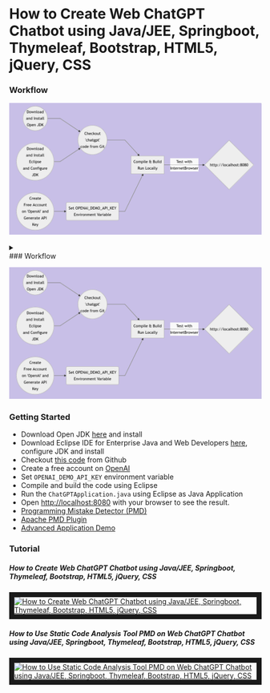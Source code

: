 
# How to Create Web ChatGPT Chatbot  using Java/JEE, Springboot, Thymeleaf, Bootstrap, HTML5, jQuery, CSS
### Workflow

![Alt text](wf.png)

<details>

<summary></summary>

```mermaid
graph LR
A((Download<br/>and Install<br/>Open JDK)) --> F
B((Download<br/>and Install<br/>Eclipse<br/>and Configure<br/>JDK)) --> F
C(Set OPENAI_DEMO_API_KEY<br/>Environment Variable<br/>)
D((Create<br/>Free Account<br/>on 'OpenAI' and<br/>Generate API<br/>Key)) --> C
F((Checkout<br/>'chatgpt'<br/>code from Git)) --> G
C --> G[Compile & Build<br/>Run Locally]
G -- Test with<br/>InternetBrowser --> H{http://localhost:8080}
```
</details>
### Workflow

![Alt text](wf.png)

### Getting Started
<ul>
<li>Download Open JDK <a href="https://jdk.java.net/21/" target="_new">here</a> and install</li>
<li>Download Eclipse IDE for Enterprise Java and Web Developers <a href="https://www.eclipse.org/downloads/packages/" target="_new">here</a>, configure JDK and install</li>
<li>Checkout <a href="https://github.com/lalumastan/chatgpt.git">this code</a> from Github</li>
<li>Create a free account on <a href="https://openai.com/" target="_new">OpenAI</a></li>
<li>Set <code>OPENAI_DEMO_API_KEY</code> environment variable </li>
<li>Compile and build the code using Eclipse</li>
<li>Run the <code>ChatGPTApplication.java</code> using Eclipse as Java Application</li>
<li>Open <a  href="http://localhost:8080" target="_new">http://localhost:8080</a> with your browser to see the result.</li>
<li><a href="https://pmd.github.io/" target="_new">Programming Mistake Detector (PMD)</a></li>
<li><a href="https://maven.apache.org/plugins/maven-pmd-plugin/index.html" target="_new">Apache PMD Plugin</a></li>
<li><a href="https://aiweb-icsdiscover.vercel.app/" target="_new">Advanced Application Demo</a></li>
</ul>

### Tutorial
##### How to Create Web ChatGPT Chatbot using Java/JEE, Springboot, Thymeleaf, Bootstrap, HTML5, jQuery, CSS
<a  href="http://www.youtube.com/watch?feature=player_embedded&v=AlkpElvcUPU"  target="_blank"><img  src="http://img.youtube.com/vi/AlkpElvcUPU/0.jpg"  alt="How to Create Web ChatGPT Chatbot using Java/JEE, Springboot, Thymeleaf, Bootstrap, HTML5, jQuery, CSS" width="240"  height="180"  border="10"  /></a>
##### How to Use Static Code Analysis Tool PMD on Web ChatGPT Chatbot using Java/JEE, Springboot, Thymeleaf, Bootstrap, HTML5, jQuery, CSS
<a  href="http://www.youtube.com/watch?feature=player_embedded&v=O5AKrGKfOlg"  target="_blank"><img  src="http://img.youtube.com/vi/O5AKrGKfOlg/0.jpg"  alt="How to Use Static Code Analysis Tool PMD on Web ChatGPT Chatbot using Java/JEE, Springboot, Thymeleaf, Bootstrap, HTML5, jQuery, CSS" width="240"  height="180"  border="10"  /></a>

